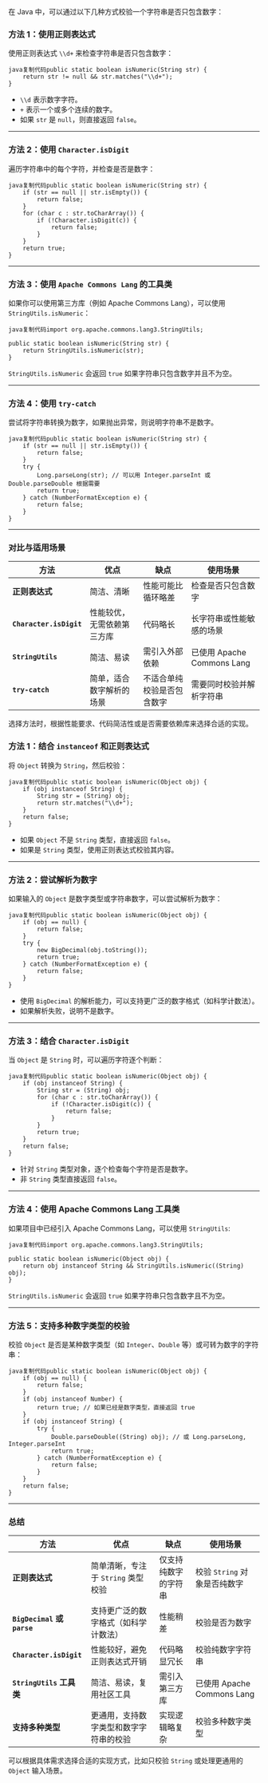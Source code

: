 在 Java 中，可以通过以下几种方式校验一个字符串是否只包含数字：

### **方法 1：使用正则表达式**

使用正则表达式 `\\d+` 来检查字符串是否只包含数字：

```
java复制代码public static boolean isNumeric(String str) {
    return str != null && str.matches("\\d+");
}
```

- `\\d` 表示数字字符。
- `+` 表示一个或多个连续的数字。
- 如果 `str` 是 `null`，则直接返回 `false`。

------

### **方法 2：使用 `Character.isDigit`**

遍历字符串中的每个字符，并检查是否是数字：

```
java复制代码public static boolean isNumeric(String str) {
    if (str == null || str.isEmpty()) {
        return false;
    }
    for (char c : str.toCharArray()) {
        if (!Character.isDigit(c)) {
            return false;
        }
    }
    return true;
}
```

------

### **方法 3：使用 `Apache Commons Lang` 的工具类**

如果你可以使用第三方库（例如 Apache Commons Lang），可以使用 `StringUtils.isNumeric`：

```
java复制代码import org.apache.commons.lang3.StringUtils;

public static boolean isNumeric(String str) {
    return StringUtils.isNumeric(str);
}
```

`StringUtils.isNumeric` 会返回 `true` 如果字符串只包含数字并且不为空。

------

### **方法 4：使用 `try-catch`**

尝试将字符串转换为数字，如果抛出异常，则说明字符串不是数字。

```
java复制代码public static boolean isNumeric(String str) {
    if (str == null || str.isEmpty()) {
        return false;
    }
    try {
        Long.parseLong(str); // 可以用 Integer.parseInt 或 Double.parseDouble 根据需要
        return true;
    } catch (NumberFormatException e) {
        return false;
    }
}
```

------

### **对比与适用场景**

| 方法                    | 优点                       | 缺点                       | 使用场景                   |
| ----------------------- | -------------------------- | -------------------------- | -------------------------- |
| **正则表达式**          | 简洁、清晰                 | 性能可能比循环略差         | 检查是否只包含数字         |
| **`Character.isDigit`** | 性能较优，无需依赖第三方库 | 代码略长                   | 长字符串或性能敏感的场景   |
| **`StringUtils`**       | 简洁、易读                 | 需引入外部依赖             | 已使用 Apache Commons Lang |
| **`try-catch`**         | 简单，适合数字解析的场景   | 不适合单纯校验是否包含数字 | 需要同时校验并解析字符串   |

选择方法时，根据性能要求、代码简洁性或是否需要依赖库来选择合适的实现。



### **方法 1：结合 `instanceof` 和正则表达式**

将 `Object` 转换为 `String`，然后校验：

```
java复制代码public static boolean isNumeric(Object obj) {
    if (obj instanceof String) {
        String str = (String) obj;
        return str.matches("\\d+");
    }
    return false;
}
```

- 如果 `Object` 不是 `String` 类型，直接返回 `false`。
- 如果是 `String` 类型，使用正则表达式校验其内容。

------

### **方法 2：尝试解析为数字**

如果输入的 `Object` 是数字类型或字符串数字，可以尝试解析为数字：

```
java复制代码public static boolean isNumeric(Object obj) {
    if (obj == null) {
        return false;
    }
    try {
        new BigDecimal(obj.toString());
        return true;
    } catch (NumberFormatException e) {
        return false;
    }
}
```

- 使用 `BigDecimal` 的解析能力，可以支持更广泛的数字格式（如科学计数法）。
- 如果解析失败，说明不是数字。

------

### **方法 3：结合 `Character.isDigit`**

当 `Object` 是 `String` 时，可以遍历字符逐个判断：

```
java复制代码public static boolean isNumeric(Object obj) {
    if (obj instanceof String) {
        String str = (String) obj;
        for (char c : str.toCharArray()) {
            if (!Character.isDigit(c)) {
                return false;
            }
        }
        return true;
    }
    return false;
}
```

- 针对 `String` 类型对象，逐个检查每个字符是否是数字。
- 非 `String` 类型直接返回 `false`。

------

### **方法 4：使用 Apache Commons Lang 工具类**

如果项目中已经引入 Apache Commons Lang，可以使用 `StringUtils`:

```
java复制代码import org.apache.commons.lang3.StringUtils;

public static boolean isNumeric(Object obj) {
    return obj instanceof String && StringUtils.isNumeric((String) obj);
}
```

`StringUtils.isNumeric` 会返回 `true` 如果字符串只包含数字且不为空。

------

### **方法 5：支持多种数字类型的校验**

校验 `Object` 是否是某种数字类型（如 `Integer`、`Double` 等）或可转为数字的字符串：

```
java复制代码public static boolean isNumeric(Object obj) {
    if (obj == null) {
        return false;
    }
    if (obj instanceof Number) {
        return true; // 如果已经是数字类型，直接返回 true
    }
    if (obj instanceof String) {
        try {
            Double.parseDouble((String) obj); // 或 Long.parseLong, Integer.parseInt
            return true;
        } catch (NumberFormatException e) {
            return false;
        }
    }
    return false;
}
```

------

### **总结**

| 方法                        | 优点                                   | 缺点                 | 使用场景                     |
| --------------------------- | -------------------------------------- | -------------------- | ---------------------------- |
| **正则表达式**              | 简单清晰，专注于 `String` 类型校验     | 仅支持纯数字的字符串 | 校验 `String` 对象是否纯数字 |
| **`BigDecimal` 或 `parse`** | 支持更广泛的数字格式（如科学计数法）   | 性能稍差             | 校验是否为数字               |
| **`Character.isDigit`**     | 性能较好，避免正则表达式开销           | 代码略显冗长         | 校验纯数字字符串             |
| **`StringUtils` 工具类**    | 简洁、易读，复用社区工具               | 需引入第三方库       | 已使用 Apache Commons Lang   |
| **支持多种类型**            | 更通用，支持数字类型和数字字符串的校验 | 实现逻辑略复杂       | 校验多种数字类型             |

可以根据具体需求选择合适的实现方式，比如只校验 `String` 或处理更通用的 `Object` 输入场景。































